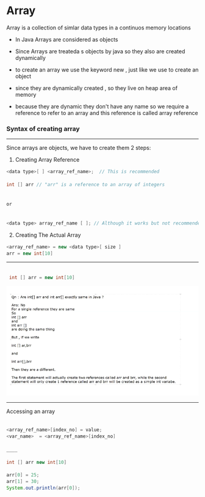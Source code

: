  # Array

Array is a collection of simlar data types in a continuos memory locations

- In Java Arrays are considered as objects

- Since Arrays are treateda s objects by java so they also are created dynamically

- to create an array we use the keyword new , just like we use to create an object

- since they are dynamically created , so they live on heap area of memory

- because they are dynamic they don't have any name so we require a reference to refer to an array and this reference is called array reference

### Syntax of creating array 
___

Since arrays are objects, we have to create them 2 steps:
1. Creating Array Reference

```java
<data type>[ ] <array_ref_name>;  // This is recommended 

int [] arr // "arr" is a reference to an array of integers


or 


<data type> array_ref_name [ ]; // Although it works but not recommended

```




2. Creating The Actual Array 
```java
<array_ref_name> = new <data type>[ size ]
arr = new int[10]
```
___
```java
 
 int [] arr = new int[10]

```
![Alt text](image.png)
___

Accessing an array 

```java

<array_ref_name>[index_no] = value;
<var_name>  = <array_ref_name>[index_no]

____

int [] arr new int[10]

arr[0] = 25;
arr[1] = 30;
System.out.println(arr[0]);

```